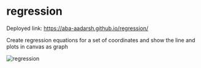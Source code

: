 # regression

Deployed link: https://aba-aadarsh.github.io/regression/

Create regression equations for a set of coordinates and show the line and plots in canvas as graph

![regression](https://github.com/user-attachments/assets/90f1250d-768f-47de-a633-bb99cb142384)
